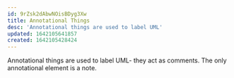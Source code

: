 ```yaml
---
id: 9rZsk2dAbwNOisBDyg3Xw
title: Annotational Things
desc: 'Annotational things are used to label UML'
updated: 1642105641857
created: 1642105428424
---
```


Annotational things are used to label UML- they act as comments. The only annotational element is a note.